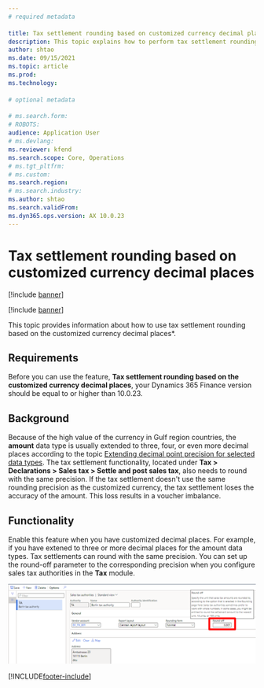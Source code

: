 ```yaml
---
# required metadata

title: Tax settlement rounding based on customized currency decimal places
description: This topic explains how to perform tax settlement rounding based on customized currency decimal places.
author: shtao
ms.date: 09/15/2021
ms.topic: article
ms.prod: 
ms.technology: 

# optional metadata

# ms.search.form: 
# ROBOTS: 
audience: Application User
# ms.devlang: 
ms.reviewer: kfend
ms.search.scope: Core, Operations
# ms.tgt_pltfrm: 
# ms.custom: 
ms.search.region:
# ms.search.industry: 
ms.author: shtao
ms.search.validFrom:
ms.dyn365.ops.version: AX 10.0.23
---
```


# Tax settlement rounding based on customized currency decimal places

[!include [banner](../includes/banner.md)]

[!include [banner](../includes/preview-banner.md)]

This topic provides information about how to use tax settlement rounding based on the customized currency decimal places*.

## Requirements

Before you can use the feature, **Tax settlement rounding based on the customized currency decimal places**, your Dynamics 365 Finance version should be equal to or higher than 10.0.23.

## Background

Because of the high value of the currency in Gulf region countries, the **amount** data type is usually extended to three, four, or even more decimal places according to the topic [Extending decimal point precision for selected data types](../../fin-ops-core/dev-itpro/extensibility/decimal-point-precision.md). The tax settlement functionality, located under **Tax > Declarations > Sales tax > Settle and post sales tax**, also needs to round with the same precision. If the tax settlement doesn't use the same rounding precision as the customized currency, the tax settlement loses the accuracy of the amount. This loss results in a voucher imbalance.

## Functionality

Enable this feature when you have customized decimal places. For example, if you have extened to three or more decimal places for the amount data types. Tax settlements can round with the same precision. You can set up the round-off parameter to the corresponding precision when you configure sales tax authorities in the **Tax** module.

  [![Tax authority round-off](./media/tax-settle-tax-authority-round-off.png)](./media/tax-settle-tax-authority-round-off.png)



[!INCLUDE[footer-include](../../includes/footer-banner.md)]
